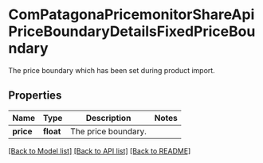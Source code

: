 # ComPatagonaPricemonitorShareApiPriceBoundaryDetailsFixedPriceBoundary

The price boundary which has been set during product import.
## Properties
Name | Type | Description | Notes
------------ | ------------- | ------------- | -------------
**price** | **float** | The price boundary. | 

[[Back to Model list]](../README.md#documentation-for-models) [[Back to API list]](../README.md#documentation-for-api-endpoints) [[Back to README]](../README.md)


